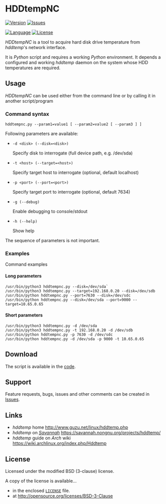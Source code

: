 # HDDtempNC

[![Version][mg_BadgeVersion]][ln_ReleaseLatest]
[![Issues][mg_BadgeIssues]][ln_Issues]

[![Language][mg_BadgeCodeLang]][ln_CodeLang]
[![License][mg_BadgeLicense]][ln_License]

*HDDtempNC* is a tool to acquire hard disk drive temperature from *hddtemp*'s network interface.

It is *Python* script and requires a working *Python* environment. It depends a configured and working *hddtemp* daemon on the system whose HDD temperatures are required.


## Usage ##
*HDDtempNC* can be used either from the command line or by calling it in another script/program


### Command syntax ###
```
hddtempnc.py --param1=value1 [ --param2=value2 [ --param3 ] ]
```

Following parameters are available:

* `-d <disk> (--disk=<disk>)`

  Specify disk to interrogate (full device path, e.g. /dev/sda)
  
* `-t <host> (--target=<host>)`

  Specify target host to interrogate (optional, default localhost)
  
* `-p <port> (--port=<port>)`

  Specify target port to interrogate (optional, default 7634)
  
* `-g (--debug)`

  Enable debugging to console/stdout
  
* `-h (--help)`

  Show help
  
The sequence of parameters is not important.


### Examples ###
Command examples


#### Long parameters ####
```
/usr/bin/python3 hddtempnc.py --disk=/dev/sda`
/usr/bin/python3 hddtempnc.py --target=192.168.0.20 --disk=/dev/sdb
/usr/bin/python hddtempnc.py --port=7630 --disk=/dev/sdc
/usr/bin/python hddtempnc.py --disk=/dev/sda --port=9000 --target=10.65.0.65
```


#### Short parameters
```
/usr/bin/python3 hddtempnc.py -d /dev/sda
/usr/bin/python3 hddtempnc.py -t 192.168.0.20 -d /dev/sdb
/usr/bin/python hddtempnc.py -p 7630 -d /dev/sdc
/usr/bin/python hddtempnc.py -d /dev/sda -p 9000 -t 10.65.0.65
```


## Download

The script is available in the [code][ln_ReleaseLatest].


## Support
Feature requests, bugs, issues and other comments can be created in [Issues](https://github.com/viharm/HDDtempNC/issues).


## Links ##
* *hddtemp* home
  http://www.guzu.net/linux/hddtemp.php
* *hddtemp* on *[Savannah](http://savannah.gnu.org/)*
  https://savannah.nongnu.org/projects/hddtemp/
* *hddtemp* guide on *Arch* wiki
  https://wiki.archlinux.org/index.php/Hddtemp


## License

Licensed under the modified BSD (3-clause) license.

A copy of the license is available...

* in the enclosed [`LICENSE`][ln_License] file.
* at http://opensource.org/licenses/BSD-3-Clause



[mg_BadgeLicense]: https://img.shields.io/github/license/viharm/HDDtempNC.svg?style=flat-square
[mg_BadgeVersion]: https://img.shields.io/github/release/viharm/HDDtempNC.svg?style=flat-square
[mg_BadgeIssues]: https://img.shields.io/github/issues/viharm/HDDtempNC.svg?style=flat-square
[mg_BadgeCodeLang]: https://img.shields.io/badge/language-python-yellowgreen.svg?style=flat-square
[ln_ReleaseLatest]: https://github.com/viharm/HDDtempNC/releases/latest
[ln_License]: https://github.com/viharm/HDDtempNC/blob/master/LICENCE
[ln_Issues]: https://github.com/viharm/HDDtempNC/issues
[ln_CodeLang]: https://www.python.org/
